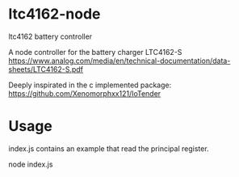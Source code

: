 # ltc4162-node
ltc4162 battery controller

A node controller for the battery charger LTC4162-S
https://www.analog.com/media/en/technical-documentation/data-sheets/LTC4162-S.pdf

Deeply inspirated in the c implemented package: https://github.com/Xenomorphxx121/IoTender


# Usage
index.js contains an example that read the principal register.

node index.js
